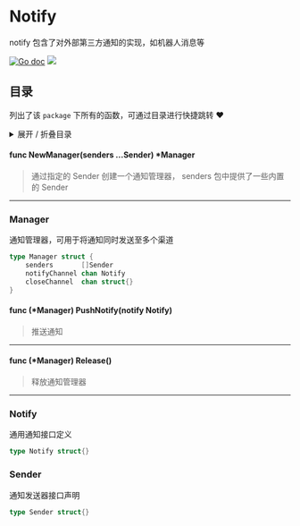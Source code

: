 # Notify

notify 包含了对外部第三方通知的实现，如机器人消息等

[![Go doc](https://img.shields.io/badge/go.dev-reference-brightgreen?logo=go&logoColor=white&style=flat)](https://pkg.go.dev/github.com/kercylan98/minotaur/notify)
![](https://img.shields.io/badge/Email-kercylan@gmail.com-green.svg?style=flat)

## 目录
列出了该 `package` 下所有的函数，可通过目录进行快捷跳转 ❤️
<details>
<summary>展开 / 折叠目录</summary


> 包级函数定义

|函数|描述
|:--|:--
|[NewManager](#NewManager)|通过指定的 Sender 创建一个通知管理器， senders 包中提供了一些内置的 Sender


> 结构体定义

|结构体|描述
|:--|:--
|[Manager](#manager)|通知管理器，可用于将通知同时发送至多个渠道
|[Notify](#notify)|通用通知接口定义
|[Sender](#sender)|通知发送器接口声明

</details>


#### func NewManager(senders ...Sender)  *Manager
<span id="NewManager"></span>
> 通过指定的 Sender 创建一个通知管理器， senders 包中提供了一些内置的 Sender
***
### Manager
通知管理器，可用于将通知同时发送至多个渠道
```go
type Manager struct {
	senders       []Sender
	notifyChannel chan Notify
	closeChannel  chan struct{}
}
```
#### func (*Manager) PushNotify(notify Notify)
> 推送通知
***
#### func (*Manager) Release()
> 释放通知管理器
***
### Notify
通用通知接口定义
```go
type Notify struct{}
```
### Sender
通知发送器接口声明
```go
type Sender struct{}
```
